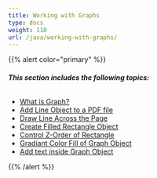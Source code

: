 ```yaml
---
title: Working with Graphs
type: docs
weight: 110
url: /java/working-with-graphs/
---
```


{{% alert color="primary" %}} 
###### **This section includes the following topics:**
- [What is Graph?](/pdf/java/what-is-graph-3f-html/)
- [Add Line Object to a PDF file](/pdf/java/add-line-object-to-a-pdf-file-html/)
- [Draw Line Across the Page](/pdf/java/draw-line-across-the-page-html/)
- [Create Filled Rectangle Object](/pdf/java/create-filled-rectangle-object-html/)
- [Control Z-Order of Rectangle](/pdf/java/control-z-order-of-rectangle-html/)
- [Gradiant Color Fill of Graph Object](/pdf/java/gradiant-color-fill-of-graph-object-html/)
- [Add text inside Graph Object](/pdf/java/add-text-inside-graph-object-html/)

{{% /alert %}}
